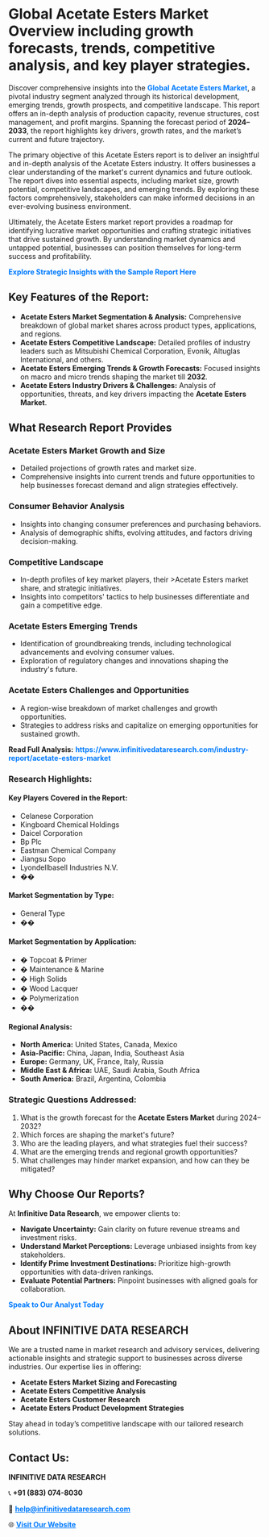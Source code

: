 <h1>Global Acetate Esters Market Overview including growth forecasts, trends, competitive analysis, and key player strategies.</h1>
<p>
Discover comprehensive insights into the 
<a href="https://www.infinitivedataresearch.com/industry-report/acetate-esters-market" rel="dofollow" style="color: #007BFF; text-decoration: none;"><strong>Global Acetate Esters Market</strong></a>, a pivotal industry segment analyzed through its historical development, emerging trends, growth prospects, and competitive landscape. This report offers an in-depth analysis of production capacity, revenue structures, cost management, and profit margins. Spanning the forecast period of <strong>2024–2033</strong>, the report highlights key drivers, growth rates, and the market’s current and future trajectory.
</p>
<p>
The primary objective of this Acetate Esters report is to deliver an insightful and in-depth analysis of the Acetate Esters industry. It offers businesses a clear understanding of the market's current dynamics and future outlook. The report dives into essential aspects, including market size, growth potential, competitive landscapes, and emerging trends. By exploring these factors comprehensively, stakeholders can make informed decisions in an ever-evolving business environment.
</p>
<p>
Ultimately, the Acetate Esters market report provides a roadmap for identifying lucrative market opportunities and crafting strategic initiatives that drive sustained growth. By understanding market dynamics and untapped potential, businesses can position themselves for long-term success and profitability.
</p>
<p>
<a href="https://www.infinitivedataresearch.com/request-sample/reportId=109017" style="color: #007BFF; text-decoration: none;"><strong>Explore Strategic Insights with the Sample Report Here</strong></a>
</p>

<h2>Key Features of the Report:</h2>
<ul>
<li><strong>Acetate Esters Market Segmentation & Analysis:</strong> Comprehensive breakdown of global market shares across product types, applications, and regions.</li>
<li><strong>Acetate Esters Competitive Landscape:</strong> Detailed profiles of industry leaders such as Mitsubishi Chemical Corporation, Evonik, Altuglas International, and others.</li>
<li><strong>Acetate Esters Emerging Trends & Growth Forecasts:</strong> Focused insights on macro and micro trends shaping the market till <strong>2032</strong>.</li>
<li><strong>Acetate Esters Industry Drivers & Challenges:</strong> Analysis of opportunities, threats, and key drivers impacting the <strong>Acetate Esters Market</strong>.</li>
</ul>

<h2>What Research Report Provides</h2>
<h3>Acetate Esters Market Growth and Size</h3>
<ul>
<li>Detailed projections of growth rates and market size.</li>
<li>Comprehensive insights into current trends and future opportunities to help businesses forecast demand and align strategies effectively.</li>
</ul>

<h3>Consumer Behavior Analysis</h3>
<ul>
<li>Insights into changing consumer preferences and purchasing behaviors.</li>
<li>Analysis of demographic shifts, evolving attitudes, and factors driving decision-making.</li>
</ul>

<h3>Competitive Landscape</h3>
<ul>
<li>In-depth profiles of key market players, their >Acetate Esters market share, and strategic initiatives.</li>
<li>Insights into competitors' tactics to help businesses differentiate and gain a competitive edge.</li>
</ul>

<h3>Acetate Esters Emerging Trends</h3>
<ul>
<li>Identification of groundbreaking trends, including technological advancements and evolving consumer values.</li>
<li>Exploration of regulatory changes and innovations shaping the industry's future.</li>
</ul>

<h3>Acetate Esters Challenges and Opportunities</h3>
<ul>
<li>A region-wise breakdown of market challenges and growth opportunities.</li>
<li>Strategies to address risks and capitalize on emerging opportunities for sustained growth.</li>
</ul>
<p><strong>Read Full Analysis:</strong> <a href="https://www.infinitivedataresearch.com/industry-report/acetate-esters-market" rel="dofollow" style="color: #007BFF; text-decoration: none;"><strong>https://www.infinitivedataresearch.com/industry-report/acetate-esters-market</strong></a></p>
<h3>Research Highlights:</h3>
<h4>Key Players Covered in the Report:</h4>
<ul><li>Celanese Corporation</li><li>Kingboard Chemical Holdings</li><li>Daicel Corporation</li><li>Bp Plc</li><li>Eastman Chemical Company</li><li>Jiangsu Sopo</li><li>Lyondellbasell Industries N.V.</li><li>��</li></ul>
<h4>Market Segmentation by Type:</h4>
<ul><li>General Type</li><li>��</li></ul>
<h4>Market Segmentation by Application:</h4>
<ul><li>� Topcoat &amp; Primer</li><li>� Maintenance &amp; Marine</li><li>� High Solids</li><li>� Wood Lacquer</li><li>� Polymerization</li><li>��</li></ul>

<h4>Regional Analysis:</h4>
<ul>
<li><strong>North America:</strong> United States, Canada, Mexico</li>
<li><strong>Asia-Pacific:</strong> China, Japan, India, Southeast Asia</li>
<li><strong>Europe:</strong> Germany, UK, France, Italy, Russia</li>
<li><strong>Middle East & Africa:</strong> UAE, Saudi Arabia, South Africa</li>
<li><strong>South America:</strong> Brazil, Argentina, Colombia</li>
</ul>

<h3>Strategic Questions Addressed:</h3>
<ol>
<li>What is the growth forecast for the <strong>Acetate Esters Market</strong> during 2024–2032?</li>
<li>Which forces are shaping the market's future?</li>
<li>Who are the leading players, and what strategies fuel their success?</li>
<li>What are the emerging trends and regional growth opportunities?</li>
<li>What challenges may hinder market expansion, and how can they be mitigated?</li>
</ol>

<h2>Why Choose Our Reports?</h2>
<p>At <strong>Infinitive Data Research</strong>, we empower clients to:</p>
<ul>
<li><strong>Navigate Uncertainty:</strong> Gain clarity on future revenue streams and investment risks.</li>
<li><strong>Understand Market Perceptions:</strong> Leverage unbiased insights from key stakeholders.</li>
<li><strong>Identify Prime Investment Destinations:</strong> Prioritize high-growth opportunities with data-driven rankings.</li>
<li><strong>Evaluate Potential Partners:</strong> Pinpoint businesses with aligned goals for collaboration.</li>
</ul>
<p><a href="https://www.infinitivedataresearch.com/industry-report/acetate-esters-market" rel="dofollow" style="color: #007BFF; text-decoration: none;"><strong>Speak to Our Analyst Today</strong></a></p>

<h2>About INFINITIVE DATA RESEARCH</h2>
<p>We are a trusted name in market research and advisory services, delivering actionable insights and strategic support to businesses across diverse industries. Our expertise lies in offering:</p>
<ul>
<li><strong>Acetate Esters Market Sizing and Forecasting</strong></li>
<li><strong>Acetate Esters Competitive Analysis</strong></li>
<li><strong>Acetate Esters Customer Research</strong></li>
<li><strong>Acetate Esters Product Development Strategies</strong></li>
</ul>
<p>Stay ahead in today’s competitive landscape with our tailored research solutions.</p>

<h2>Contact Us:</h2>
<p><strong>INFINITIVE DATA RESEARCH</strong></p>
<p>📞 <strong>+91 (883) 074-8030</strong></p>
<p>📧 <strong><a href="mailto:help@infinitivedataresearch.com" style="color: #007BFF;">help@infinitivedataresearch.com</a></strong></p>
<p>🌐 <strong><a href="https://www.infinitivedataresearch.com" rel="dofollow" style="color: #007BFF;">Visit Our Website</a></strong></p>